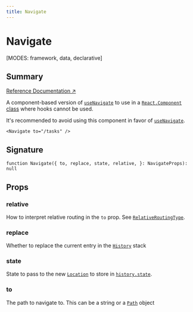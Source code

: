 ```yaml
---
title: Navigate
---
```


# Navigate

<!--
⚠️ ⚠️ IMPORTANT ⚠️ ⚠️ 

Thank you for helping improve our documentation!

This file is auto-generated from the JSDoc comments in the source
code, so please edit the JSDoc comments in the file below and this
file will be re-generated once those changes are merged.

https://github.com/remix-run/react-router/blob/main/packages/react-router/lib/components.tsx
-->

[MODES: framework, data, declarative]

## Summary

[Reference Documentation ↗](https://api.reactrouter.com/v7/functions/react_router.Navigate.html)

A component-based version of [`useNavigate`](../hooks/useNavigate) to use in a
[`React.Component` class](https://react.dev/reference/react/Component) where
hooks cannot be used.

It's recommended to avoid using this component in favor of [`useNavigate`](../hooks/useNavigate).

```tsx
<Navigate to="/tasks" />
```

## Signature

```tsx
function Navigate({ to, replace, state, relative, }: NavigateProps): null
```

## Props

### relative

How to interpret relative routing in the `to` prop.
See [`RelativeRoutingType`](https://api.reactrouter.com/v7/types/react_router.RelativeRoutingType.html).

### replace

Whether to replace the current entry in the [`History`](https://developer.mozilla.org/en-US/docs/Web/API/History)
stack

### state

State to pass to the new [`Location`](https://api.reactrouter.com/v7/interfaces/react_router.Location.html) to store in [`history.state`](https://developer.mozilla.org/en-US/docs/Web/API/History/state).

### to

The path to navigate to. This can be a string or a [`Path`](https://api.reactrouter.com/v7/interfaces/react_router.Path.html) object

